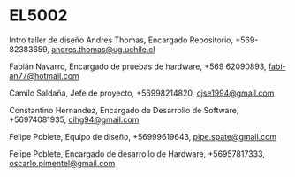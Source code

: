 # EL5002
Intro taller de diseño
Andres Thomas, Encargado Repositorio, +569-82383659, andres.thomas@ug.uchile.cl

Fabián Navarro, Encargado de pruebas de hardware, +569 62090893, fabi-an77@hotmail.com

Camilo Saldaña, Jefe de proyecto, +56998214820, cjse1994@gmail.com

Constantino Hernandez, Encargado de Desarrollo de Software, +56974081935, cihg94@gmail.com

Felipe Poblete, Equipo de diseño, +56999619643, pipe.spate@gmail.com

Felipe Poblete, Encargado de desarrollo de Hardware, +56957817333, oscarlo.pimentel@gmail.com
